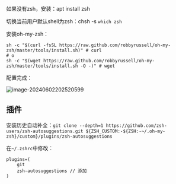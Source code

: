 如果没有zsh，安装：apt install zsh

切换当前用户默认shell为zsh：chsh -s `which zsh`

安装oh-my-zsh：

```shell
sh -c "$(curl -fsSL https://raw.github.com/robbyrussell/oh-my-zsh/master/tools/install.sh)" # curl
# o
sh -c "$(wget https://raw.github.com/robbyrussell/oh-my-zsh/master/tools/install.sh -O -)" # wget
```

配置完成：

![image-20240602202520599](C:\Users\xiaoti\AppData\Roaming\Typora\typora-user-images\image-20240602202520599.png)

## 插件
安装历史自动补全：`git clone --depth=1 https://github.com/zsh-users/zsh-autosuggestions.git ${ZSH_CUSTOM:-${ZSH:-~/.oh-my-zsh}/custom}/plugins/zsh-autosuggestions`

在`~/.zshrc`中修改：

```shell
plugins=(
	git
	zsh-autosuggestions // 添加
)
```

